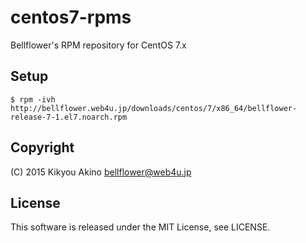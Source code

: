 # centos7-rpms
Bellflower's RPM repository for CentOS 7.x

## Setup

```
$ rpm -ivh http://bellflower.web4u.jp/downloads/centos/7/x86_64/bellflower-release-7-1.el7.noarch.rpm
```

## Copyright
(C) 2015 Kikyou Akino <bellflower@web4u.jp>

## License
This software is released under the MIT License, see LICENSE.
